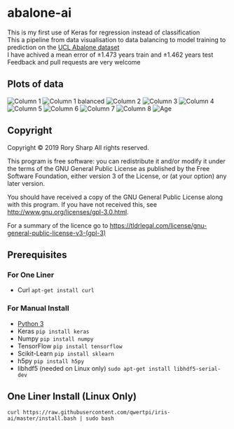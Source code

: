 # abalone-ai
This is my first use of Keras for regression instead of classification  
This a pipeline from data visualisation to data balancing to model training to prediction on the [UCL Abalone dataset](https://archive.ics.uci.edu/ml/datasets/abalone)  
I have achived a mean error of ±1.473 years train and ±1.462 years test  
Feedback and pull requests are very welcome

## Plots of data
![Column 1](Figure_1.png?raw=true "Column 1")
![Column 1 balanced](Figure_1_balanced.png?raw=true "Column 1 balanced")
![Column 2](Figure_2.png?raw=true "Column 2")
![Column 3](Figure_3.png?raw=true "Column 3")
![Column 4](Figure_4.png?raw=true "Column 4")
![Column 5](Figure_5.png?raw=true "Column 5")
![Column 6](Figure_6.png?raw=true "Column 6")
![Column 7](Figure_7.png?raw=true "Column 7")
![Column 8](Figure_8.png?raw=true "Column 8")
![Age](Figure_age.png?raw=true "Age")

## Copyright
Copyright © 2019  Rory Sharp All rights reserved.

This program is free software: you can redistribute it and/or modify
it under the terms of the GNU General Public License as published by
the Free Software Foundation, either version 3 of the License, or
(at your option) any later version.

You should have received a copy of the GNU General Public License
along with this program.  If you have not received this, see <http://www.gnu.org/licenses/gpl-3.0.html>.

For a summary of the licence go to https://tldrlegal.com/license/gnu-general-public-license-v3-(gpl-3)

## Prerequisites
### For One Liner
* Curl `apt-get install curl`
### For Manual Install
* [Python 3](https://www.python.org/downloads/)
* Keras `pip install keras`
* Numpy `pip install numpy`
* TensorFlow `pip install tensorflow`
* Scikit-Learn `pip install sklearn`
* h5py `pip install h5py`
* libhdf5 (needed on Linux only) `sudo apt-get install libhdf5-serial-dev`
## One Liner Install (Linux Only)
` curl https://raw.githubusercontent.com/qwertpi/iris-ai/master/install.bash | sudo bash `
